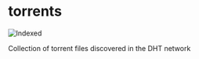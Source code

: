 torrents 
========
![Indexed](https://img.shields.io/badge/indexed-62171-blue)

Collection of torrent files discovered in the DHT network
